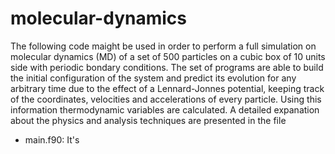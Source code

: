 # molecular-dynamics
The following code maight be used in order to perform a full simulation on molecular dynamics (MD) of a set of 500 particles on a cubic box of 10 units side with periodic bondary conditions. The set of programs are able to build the initial configuration of the system and predict its evolution for any arbitrary time due to the effect of a Lennard-Jonnes potential, keeping track of the coordinates, velocities and accelerations of every particle. Using this information thermodynamic variables are calculated. A detailed expanation about the physics and analysis techniques are presented in the file 

- main.f90: It's 
